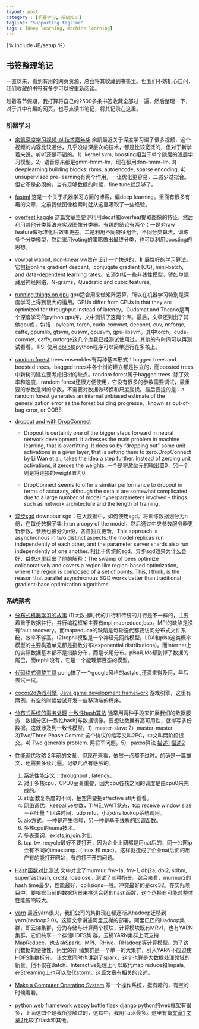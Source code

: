 ```yaml
---
layout: post
category : [机器学习, 系统知识]
tagline: "Supporting tagline"
tags : [deep learning, machine learning]
---
```

{% include JB/setup %}


## 书签整理笔记 ##

一直以来，看到有用的网页资源，总会将其收藏到书签里。但我们不妨扪心自问，我们收藏的书签有多少可以被重新阅读。

趁着春节假期，我打算将自己的2500多条书签收藏全部过一遍，然后整理一下，对于其中有趣的网页，也写点读书笔记，将其记录在这里。

### 机器学习 ###
- [余凯深度学习视频-ali技术嘉年华](http://adc.alibabatech.org/carnival/history/schedule/2013/detail/main/280?video=1)
余凯最近关于深度学习讲了很多视频，这个视频的内容比较通俗，几乎没啥深层次的技术，都是比较宽泛的，但对于新学着来说，听听还是不错的。1）kernel svm, boosting相当于单个隐层的浅层学习模型。2）语音原来都是gmm-hmm-lm，现在都用dnn-hmm-lm. 3) deeplearning building blocks: rbms, autoencode, sparse encoding. 4） unsupervised pre-learning有两个作用，一让优化更容易，二减少过拟合。但它不是必须的，当有足够数据的时候，fine tune就足够了。

- [fastml](fastml.com)  这是一个关于机器学习方面的博客，偏deep learning。里面有很多有趣的文章，之前我做图像检索时就从这里吸取了一些经验。

- [overfeat kaggle](http://fastml.com/yesterday-a-kaggler-today-a-kaggle-master-a-wrap-up-of-the-cats-and-dogs-competition/) 这篇文章主要讲利用decaf和overfeat提取图像的特征，然后利用其他分类算法来实现图像分类器。有趣的结论有两个：一是对raw feature做标准化后效果更差。二是利用不同特征组合，不同分类算法，训练多个分类模型，然后采用voting的策略做出最终分类，也可以利用boosting的思想。

- [vowpal wabbit, non-linear](http://fastml.com/go-non-linear-with-vowpal-wabbit/)   [vw](http://hunch.net/~vw/)旨在设计一个快速的，扩展性好的学习算法。它包括online gradient descent，conjugate gradient (CG), mini-batch, and data-dependent learning rates。它还包括一些非线性模型，譬如单隐藏层神经网络，N-grams，Quadratic and cubic features。

- [running things on gpu](http://fastml.com/running-things-on-a-gpu/)  gpu适合用来做矩阵运算，所以在机器学习特别是深度学习上得到很大的运用。GPUs differ from CPUs in that they are optimized for throughput instead of latency。Cudamat and Theano是两个深度学习的python gpu库，文中测试了这两个库。最后，文章还列出了其他gpu库，包括：pylearn, torch, cuda-convnet, deepnet, cuv, nnforge, caffe, gpumlib, gtsvm, cusvm, gpusvm, gpu-libsvm。其中torch，cuda-convnet, caffe, nnforge这几个库我已经测试使用过，其他的有时间可以再测试看看。 PS: 使用[joblib](https://pypi.python.org/pypi/joblib)使python程序可以简单运行在多核上。

- [random forest](http://fastml.com/intro-to-random-forests/)  trees ensembles有两种基本形式：bagged trees and boosted trees。bagged trees中各个树的建立都是独立的，而boosted trees中新树的建立要考虑旧树的缺点。random forest属于bagged trees. 除了效率和速度，random forest还很方便使用，它没有很多的参数需要调试，最重要的参数是树的个数，不需要对数据做转换和尺度变换。最后要提的是：a random forest generates an internal unbiased estimate of the generalization error as the forest building progresse，known as out-of-bag error, or OOBE.

- [dropout and with DropConnect](http://fastml.com/regularizing-neural-networks-with-dropout-and-with-dropconnect/)

	- Dropout is certainly one of the bigger steps forward in neural network development. It adresses the main problem in machine learning, that is overfitting. It does so by “dropping out” some unit activations in a given layer, that is setting them to zero.DropConnect by Li Wan et al., takes the idea a step further. Instead of zeroing unit activations, it zeroes the weights. 一个是将激励元的输出置0，另一个则是将连接的weight置为0.

	- DropConnect seems to offer a similiar performance to dropout in terms of accuracy, although the details are somewhat complicated due to a large number of model hyperparameters involved - things such as network architecture and the length of training.

- [异步sgd](http://cxwangyi.github.io/2013/04/09/asynchronous-parameter-updating-with-gradient-based-methods/)
downpour sgd：在大数据中，如何使用sgd。将训练数据划分为n份，在每份数据子集上run a copy of the model，然后通过中央参数服务器更新参数，参数也被分为n份，各自独立更新。This approach is asynchronous in two distinct aspects: the model replicas run independently of each other, and the parameter server shards also run independently of one another.
相比于传统的sgd，异步sgd效果为什么会好，益总这里给出了他的解释：The swamp of bees optimize collaboratively and covers a region like region-based optimization, where the region is composed of a set of points. This, I think, is the reason that parallel asynchronous SGD works better than traditional gradient-base optimization algorithms.

### 系统架构 ###

- [分布式机器学习的故事](http://cxwangyi.github.io/2014/01/20/distributed-machine-learning/)
(1)大数据时代的并行和传统的并行是不一样的，主要着重于数据并行。并行编程框架主要有mpi,mapreduce,bsp。MPI的缺陷是没有fault recovery。而mapreduce的缺陷是每轮迭代都要访问分布式文件系统，效率不够高。(2)rephil模型是一个神经元网络模型。LDA和plsa这类概率模型的主要构造单元都是指数分布(exponential distributions)。而internet上的实际数据基本都不是指数分布，而是长尾分布。plsa和lda都割掉了数据的尾巴，而rephil没有，它是一个能理解百态的模型。

- [代码格式调整工具](http://astyle.sourceforge.net/astyle.html)
pong搞了一个google风格的astyle ,还没来得及用，年后去试一试。

- [cocos2d游戏引擎](http://www.cocos2d-x.org/), [Java game development framework](http://libgdx.badlogicgames.com/)
游戏引擎，这里有两例，有空的时候尝试开发一些移动端的程序。


- [分布式系统的事务处理](http://coolshell.cn/articles/10910.html)   [一致性hash算法](http://blog.csdn.net/sparkliang/article/details/5279393)
通常用两种手段来扩展我们的数据服务：数据分区(一致性hash)与数据镜像。要想让数据有高可用性，就得写多份数据。这就涉及到一致性模型。1）master-slave 2）master-master 3)Two/Three Phase Commit
这个协议的缩写又叫2PC，中文叫两阶段提交。4) Two generals problem. 两将军问题。5） paxos算法  [描述1](http://blog.csdn.net/baiduforum/article/details/7007741) [描述2](http://zh.wikipedia.org/zh/Paxos算法#.E5.AE.9E.E4.BE.8B)

- [性能调优攻略](http://coolshell.cn/articles/7490.html)
2年前的文章，但现在来看，依然一点都不过时。的确是一篇雄文，还需要多读几遍。记录几点有感触的。

	1. 系统性能定义：throughput , latency。
	2. 对于多核cpu，CPU0至关重要，因为cpu各核之间的调度是由cpu0来完成的。
	3. stl函数复杂度的不同，抽空需要把effective stl再看看。
	4. 网络调优，keepalive参数，TIME_WAIT状态，tcp receive window size＝吞吐量 * 回路时间，udp mtu，小心dns lookup系统调用。
	5. aio方式。一种是产生信号，另一种是基于线程的回调函数。
	6. 多核cpu的numa技术。
	7. 多表查询，exists,in,join.[对比](http://explainextended.com/2009/06/16/in-vs-join-vs-exists/)
	8. tcp_tw_recycle最好不要打开，因为企业上网都是用nat后的，同一公网ip会有不同的timestamp.（linux 和 mac）。这样就造成了企业nat后面的用户有的能打开网站，有的打不开的问题。

- [Hash函数对比测试](http://programmers.stackexchange.com/questions/49550/which-hashing-algorithm-is-best-for-uniqueness-and-speed/145633#145633)
文中对比了murmur, fnv-1a, fnv-1, dbj2a, dbj2, sdbm, superfasthash, crc32, loselose。测试了三种场景。综合来看，murmur2的hash time最少，性能最好，collisions一般。冲突最好的是crc32。在实际项目中，要根据当前的数据场景来挑选合适的hash函数，这个选择有可能对整体性能影响较大。

- [yarn](http://www.csdn.net/article/2013-12-04/2817706--YARN) 最近yarn很火，我们公司的集群现在都逐渐从hadoop迁移到yarn(hadoop2.0)。这篇文章讲述阿里云梯的部署。阿里巴巴的Hadoop集群，即云梯集群，分为存储与计算两个模块，计算模块既有MRv1，也有YARN集群，它们共享一个存储HDFS集 群。云梯YARN集群上既支持MapReduce，也支持Spark、MPI、RHive、RHadoop等计算模型。为了访问数据的便捷性，阿里的存 储集群是一个单一的大集群，引入YARN不应迫使HDFS集群拆分。
该文章同时也讲到了spark，这个也算是大数据处理领域的新贵。他不仅在Batch、Interactive处理上可以取代map reduce和Impala，在Streaming上也可以取代storm。[这篇文章](http://www.csdn.net/article/2014-01-27/2818282-Spark-Streaming-big-data)有相关的论述。

- [Make a Computer Operating System](https://github.com/SamyPesse/How-to-Make-a-Computer-Operating-System)  写一个操作系统，挺有趣的，有空的时候看看。

- [python web framework webpy](http://webpy.org/) [bottle](http://bottlepy.org/docs/dev/index.html) [flask](http://flask.pocoo.org/) [django](https://www.djangoproject.com/)
python的web框架有很多，上面这四个是我所接触过的，这其中，我用flask最多。这里有篇[文章1](https://blog.tonyseek.com/post/discuss-about-flask-framework/) [文章2](http://feilong.me/2011/01/talk-about-python-web-framework)比较了flask和其他。




